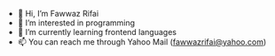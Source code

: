 - 👋 Hi, I’m Fawwaz Rifai
- 👀 I’m interested in programming
- 🌱 I’m currently learning frontend languages
- 📫 You can reach me through Yahoo Mail (fawwazrifai@yahoo.com)

<!---
fawwazrifaie21/fawwazrifaie21 is a ✨ special ✨ repository because its `README.md` (this file) appears on your GitHub profile.
You can click the Preview link to take a look at your changes.
--->
